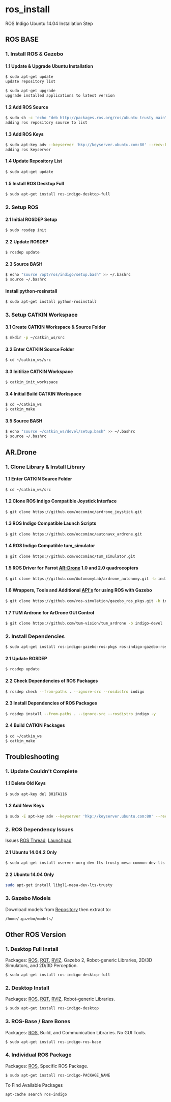 # ros_install

ROS Indigo Ubuntu 14.04 Installation Step

## ROS BASE

### 1. Install ROS & Gazebo

#### 1.1 Update & Upgrade Ubuntu Installation

```bash
$ sudo apt-get update
update repository list

$ sudo apt-get upgrade
upgrade installed applications to latest version
```

#### 1.2 Add ROS Source

```bash
$ sudo sh -c 'echo "deb http://packages.ros.org/ros/ubuntu trusty main" > /etc/apt/sources.list.d/ros-latest.list'
adding ros repository source to list
```

#### 1.3 Add ROS Keys

```bash
$ sudo apt-key adv --keyserver 'hkp://keyserver.ubuntu.com:80' --recv-key C1CF6E31E6BADE8868B172B4F42ED6FBAB17C654
adding ros keyserver
```

#### 1.4 Update Repository List

```bash
$ sudo apt-get update
```

#### 1.5 Install ROS Desktop Full

```bash
$ sudo apt-get install ros-indigo-desktop-full
```

### 2. Setup ROS

#### 2.1 Initial ROSDEP Setup

```bash
$ sudo rosdep init
```

#### 2.2 Update ROSDEP

```bash
$ rosdep update
```

#### 2.3 Source BASH

```bash
$ echo "source /opt/ros/indigo/setup.bash" >> ~/.bashrc
$ source ~/.bashrc
```

#### Install python-rosinstall

```bash
$ sudo apt-get install python-rosinstall
```

### 3. Setup CATKIN Workspace

#### 3.1 Create CATKIN Workspace & Source Folder

```bash
$ mkdir -p ~/catkin_ws/src
```

#### 3.2 Enter CATKIN Source Folder

```bash
$ cd ~/catkin_ws/src
```

#### 3.3 Initilize CATKIN Workspace

```bash
$ catkin_init_workspace
```

#### 3.4 Initial Build CATKIN Workspace

```bash
$ cd ~/catkin_ws
$ catkin_make
```

#### 3.5 Source BASH

```bash
$ echo "source ~/catkin_ws/devel/setup.bash" >> ~/.bashrc
$ source ~/.bashrc
```

## AR.Drone

### 1. Clone Library & Install Library

#### 1.1 Enter CATKIN Source Folder

```bash
$ cd ~/catkin_ws/src
```

#### 1.2 Clone ROS Indigo Compatible Joystick Interface

```bash
$ git clone https://github.com/occominc/ardrone_joystick.git
```

#### 1.3 ROS Indigo Compatible Launch Scripts

```bash
$ git clone https://github.com/occominc/autonavx_ardrone.git
```

#### 1.4 ROS Indigo Compatible tum_simulator

```bash
$ git clone https://github.com/occominc/tum_simulator.git
```

#### 1.5 ROS Driver for Parrot [AR-Drone](http://wiki.ros.org/ardrone_autonomy) 1.0 and 2.0 quadrocopters

```bash
$ git clone https://github.com/AutonomyLab/ardrone_autonomy.git -b indigo-devel
```

#### 1.6 Wrappers, Tools and Additional [API's](http://wiki.ros.org/gazebo_ros_pkgs) for using ROS with Gazebo

```bash
$ git clone https://github.com/ros-simulation/gazebo_ros_pkgs.git -b indigo-devel
```

#### 1.7 TUM Ardrone for ArDrone GUI Control

```bash
$ git clone https://github.com/tum-vision/tum_ardrone -b indigo-devel
```

### 2. Install Dependencies

```bash
$ sudo apt-get install ros-indigo-gazebo-ros-pkgs ros-indigo-gazebo-ros-control
```

#### 2.1 Update ROSDEP

```bash
$ rosdep update
```

#### 2.2 Check Dependencies of ROS Packages

```bash
$ rosdep check --from-paths . --ignore-src --rosdistro indigo
```

#### 2.3 Install Dependencies of ROS Packages

```bash
$ rosdep install --from-paths . --ignore-src --rosdistro indigo -y
```

#### 2.4 Build CATKIN Packages

```bash
$ cd ~/catkin_ws
$ catkin_make
```

## Troubleshooting

### 1. Update Couldn't Complete

#### 1.1 Delete Old Keys

```bash
$ sudo apt-key del B01FA116
```

#### 1.2 Add New Keys

```bash
$ sudo -E apt-key adv --keyserver 'hkp://keyserver.ubuntu.com:80' --recv-key C1CF6E31E6BADE8868B172B4F42ED6FBAB17C654
```

### 2. ROS Dependency Issues

Issues [ROS Thread](https://answers.ros.org/question/203610/ubuntu-14042-unmet-dependencies-similar-for-14043/), [Launchpad](https://bugs.launchpad.net/ubuntu/trusty/+source/mesa/+bug/1424059)

#### 2.1 Ubuntu 14.04.2 Only

```bash
$ sudo apt-get install xserver-xorg-dev-lts-trusty mesa-common-dev-lts-trusty libxatracker-dev-lts-trusty libopenvg1-mesa-dev-lts-trusty libgles2-mesa-dev-lts-trusty libgles1-mesa-dev-lts-trusty libgl1-mesa-dev-lts-trusty libgbm-dev-lts-trusty libegl1-mesa-dev-lts-trusty
```

#### 2.2 Ubuntu 14.04 Only

```bash
sudo apt-get install libgl1-mesa-dev-lts-trusty
```

### 3. Gazebo Models

Download models from [Repository](bitbucket.org/osrf/gazebo_models/downloads/) then extract to:

```bash
/home/.gazebo/models/
```

## Other ROS Version

### 1. Desktop Full Install

Packages: [ROS](http://wiki.ros.org/ros), [RQT](http://wiki.ros.org/rqt), [RVIZ](http://wiki.ros.org/rviz), Gazebo 2, Robot-generic Libraries, 2D/3D Simulators, and 2D/3D Perception.

```bash
$ sudo apt-get install ros-indigo-desktop-full
```

### 2. Desktop Install

Packages: [ROS](http://wiki.ros.org/ros), [RQT](http://wiki.ros.org/rqt), [RVIZ](http://wiki.ros.org/rviz), Robot-generic Libraries.

```bash
$ sudo apt-get install ros-indigo-desktop
```

### 3. ROS-Base / Bare Bones

Packages: [ROS](http://wiki.ros.org/ros), Build, and Communication Libraries. No GUI Tools.

```bash
$ sudo apt-get install ros-indigo-ros-base
```

### 4. Individual ROS Package

Packages: [ROS](http://wiki.ros.org/ros), Specific ROS Package.

```bash
$ sudo apt-get install ros-indigo-PACKAGE_NAME
```

To Find Available Packages

```bash
apt-cache search ros-indigo
```
